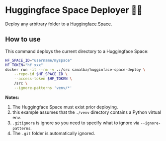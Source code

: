 # Huggingface Space Deployer 🤗🚀

Deploy any arbitrary folder to a [Huggingface Space](https://huggingface.co/docs/hub/spaces).

## How to use

This command deploys the current directory to a Huggingface Space:

```sh
HF_SPACE_ID="username/myspace"
HF_TOKEN="hf_xxx"
docker run -it --rm -v .:/src samalba/hugginface-space-deploy \
    --repo-id $HF_SPACE_ID \
    --access-token $HF_TOKEN \
    /src \
    --ignore-patterns 'venv/*'
```

**Notes:**

1. The Huggingface Space must exist prior deploying.
2. this example assumes that the `./venv` directory contains a Python virtual env.
3. `.gitignore` is ignore so you need to specify what to ignore via `--ignore-patterns`.
4. The `.git` folder is automatically ignored.
